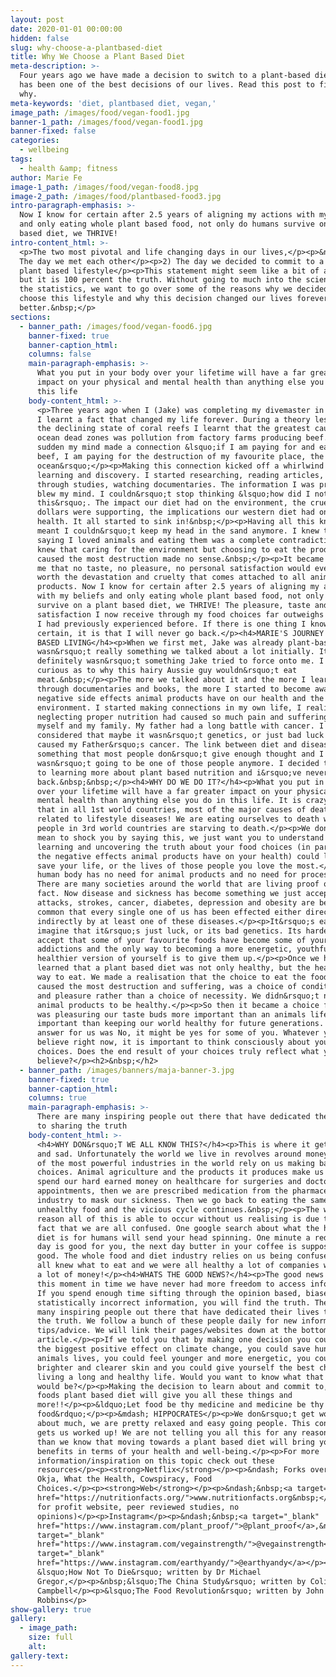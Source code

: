 ```yaml
---
layout: post
date: 2020-01-01 00:00:00
hidden: false
slug: why-choose-a-plantbased-diet
title: Why We Choose a Plant Based Diet
meta-description: >-
  Four years ago we have made a decision to switch to a plant-based diet and it
  has been one of the best decisions of our lives. Read this post to find out
  why.
meta-keywords: 'diet, plantbased diet, vegan,'
image_path: /images/food/vegan-food1.jpg
banner-1_path: /images/food/vegan-food1.jpg
banner-fixed: false
categories:
  - wellbeing
tags:
  - health &amp; fitness
author: Marie Fe
image-1_path: /images/food/vegan-food8.jpg
image-2_path: /images/food/plantbased-food3.jpg
intro-paragraph-emphasis: >-
  Now I know for certain after 2.5 years of aligning my actions with my beliefs
  and only eating whole plant based food, not only do humans survive on a plant
  based diet, we THRIVE!
intro-content_html: >-
  <p>The two most pivotal and life changing days in our lives,</p><p>&nbsp;1)
  The day we met each other</p><p>2) The day we decided to commit to a whole
  plant based lifestyle</p><p>This statement might seem like a bit of a stretch
  but it is 100 percent the truth. Without going to much into the science and
  the statistics, we want to go over some of the reasons why we decided to
  choose this lifestyle and why this decision changed our lives forever for the
  better.&nbsp;</p>
sections:
  - banner_path: /images/food/vegan-food6.jpg
    banner-fixed: true
    banner-caption_html:
    columns: false
    main-paragraph-emphasis: >-
      What you put in your body over your lifetime will have a far greater
      impact on your physical and mental health than anything else you do in
      this life
    body-content_html: >-
      <p>Three years ago when I (Jake) was completing my divemaster in Honduras
      I learnt a fact that changed my life forever. During a theory lesson about
      the declining state of coral reefs I learnt that the greatest cause of
      ocean dead zones was pollution from factory farms producing beef. All of a
      sudden my mind made a connection &lsquo;if I am paying for and eating
      beef, I am paying for the destruction of my favourite place, the
      ocean&rsquo;</p><p>Making this connection kicked off a whirlwind of
      learning and discovery. I started researching, reading articles, scouring
      through studies, watching documentaries. The information I was processing
      blew my mind. I couldn&rsquo;t stop thinking &lsquo;how did I not know
      this&rsquo;. The impact our diet had on the environment, the cruelty our
      dollars were supporting, the implications our western diet had on our
      health. It all started to sink in!&nbsp;</p><p>Having all this knowledge
      meant I couldn&rsquo;t keep my head in the sand anymore. I knew that
      saying I loved animals and eating them was a complete contradiction. I
      knew that caring for the environment but choosing to eat the products that
      caused the most destruction made no sense.&nbsp;</p><p>It became clear to
      me that no taste, no pleasure, no personal satisfaction would ever be
      worth the devastation and cruelty that comes attached to all animal
      products. Now I know for certain after 2.5 years of aligning my actions
      with my beliefs and only eating whole plant based food, not only do humans
      survive on a plant based diet, we THRIVE! The pleasure, taste and personal
      satisfaction I now receive through my food choices far outweighs anything
      I had previously experienced before. If there is one thing I know for
      certain, it is that I will never go back.</p><h4>MARIE'S JOURNEY TO PLANT
      BASED LIVING</h4><p>When we first met, Jake was already plant-based. It
      wasn&rsquo;t really something we talked about a lot initially. It
      definitely wasn&rsquo;t something Jake tried to force onto me. I was
      curious as to why this hairy Aussie guy wouldn&rsquo;t eat
      meat.&nbsp;</p><p>The more we talked about it and the more I learnt
      through documentaries and books, the more I started to become aware of the
      negative side effects animal products have on our health and the
      environment. I started making connections in my own life, I realised that
      neglecting proper nutrition had caused so much pain and suffering for
      myself and my family. My father had a long battle with cancer. I never
      considered that maybe it wasn&rsquo;t genetics, or just bad luck that
      caused my Father&rsquo;s cancer. The link between diet and disease is
      something that most people don&rsquo;t give enough thought and I decided I
      wasn&rsquo;t going to be one of those people anymore. I decided to commit
      to learning more about plant based nutrition and i&rsquo;ve never looked
      back.&nbsp;&nbsp;</p><h4>WHY DO WE DO IT?</h4><p>What you put in your body
      over your lifetime will have a far greater impact on your physical and
      mental health than anything else you do in this life. It is crazy to think
      that in all 1st world countries, most of the major causes of death are
      related to lifestyle diseases! We are eating ourselves to death while
      people in 3rd world countries are starving to death.</p><p>We don&rsquo;t
      mean to shock you by saying this, we just want you to understand that
      learning and uncovering the truth about your food choices (in particular
      the negative effects animal products have on your health) could literally
      save your life, or the lives of those people you love the most.</p><p>The
      human body has no need for animal products and no need for processed food.
      There are many societies around the world that are living proof of this
      fact. Now disease and sickness has become something we just accept. Heart
      attacks, strokes, cancer, diabetes, depression and obesity are becoming so
      common that every single one of us has been effected either directly or
      indirectly by at least one of these diseases.</p><p>It&rsquo;s easier to
      imagine that it&rsquo;s just luck, or its bad genetics. Its harder to
      accept that some of your favourite foods have become some of your worst
      addictions and the only way to becoming a more energetic, youthful and
      healthier version of yourself is to give them up.</p><p>Once we had
      learned that a plant based diet was not only healthy, but the healthiest
      way to eat. We made a realisation that the choice to eat the food that
      caused the most destruction and suffering, was a choice of conditioning
      and pleasure rather than a choice of necessity. We didn&rsquo;t need
      animal products to be healthy.</p><p>So then it became a choice for us,
      was pleasuring our taste buds more important than an animals life or more
      important than keeping our world healthy for future generations. The
      answer for us was No, it might be yes for some of you. Whatever you
      believe right now, it is important to think consciously about your
      choices. Does the end result of your choices truly reflect what you
      believe?</p><h2>&nbsp;</h2>
  - banner_path: /images/banners/maja-banner-3.jpg
    banner-fixed: true
    banner-caption_html:
    columns: true
    main-paragraph-emphasis: >-
      There are many inspiring people out there that have dedicated their lives
      to sharing the truth
    body-content_html: >-
      <h4>WHY DON&rsquo;T WE ALL KNOW THIS?</h4><p>This is where it gets scary
      and sad. Unfortunately the world we live in revolves around money. Three
      of the most powerful industries in the world rely on us making bad food
      choices. Animal agriculture and the products it produces make us sick, we
      spend our hard earned money on healthcare for surgeries and doctors
      appointments, then we are prescribed medication from the pharmaceutical
      industry to mask our sickness. Then we go back to eating the same
      unhealthy food and the vicious cycle continues.&nbsp;</p><p>The whole
      reason all of this is able to occur without us realising is due to the
      fact that we are all confused. One google search about what the healthiest
      diet is for humans will send your head spinning. One minute a red wine a
      day is good for you, the next day butter in your coffee is supposed to be
      good. The whole food and diet industry relies on us being confused!! If we
      all knew what to eat and we were all healthy a lot of companies would lose
      a lot of money!</p><h4>WHATS THE GOOD NEWS?</h4><p>The good news is, at
      this moment in time we have never had more freedom to access information.
      If you spend enough time sifting through the opinion based, biased and
      statistically incorrect information, you will find the truth. There are
      many inspiring people out there that have dedicated their lives to sharing
      the truth. We follow a bunch of these people daily for new information and
      tips/advice. We will link their pages/websites down at the bottom of the
      article.</p><p>If we told you that by making one decision you could have
      the biggest positive effect on climate change, you could save hundreds of
      animals lives, you could feel younger and more energetic, you could have
      brighter and clearer skin and you could give yourself the best chance at
      living a long and healthy life. Would you want to know what that decision
      would be?</p><p>Making the decision to learn about and commit to, a whole
      foods plant based diet will give you all these things and
      more!!</p><p>&ldquo;Let food be thy medicine and medicine be thy
      food&rdquo;</p><p>&mdash; HIPPOCRATES</p><p>We don&rsquo;t get worked up
      about much, we are pretty relaxed and easy going people. This conversation
      gets us worked up! We are not telling you all this for any reason other
      than we know that moving towards a plant based diet will bring you only
      benefits in terms of your health and well-being.</p><p>For more
      information/inspiration on this topic check out these
      resources</p><p><strong>Netflix</strong></p><p>&ndash; Forks over Knives,
      Okja, What the Health, Cowspiracy, Food
      Choices.</p><p><strong>Web</strong></p><p>&ndash;&nbsp;<a target="_blank"
      href="https://nutritionfacts.org/">www.nutritionfacts.org&nbsp;</a>(non
      for profit website, peer reviewed studies, no
      opinions)</p><p>Instagram</p><p>&ndash;&nbsp;<a target="_blank"
      href="https://www.instagram.com/plant_proof/">@plant_proof</a>,&nbsp;<a
      target="_blank"
      href="https://www.instagram.com/vegainstrength/">@vegainstrength</a>,&nbsp;<a
      target="_blank"
      href="https://www.instagram.com/earthyandy/">@earthyandy</a></p><p><strong>Books</strong></p><p>&ndash;
      &lsquo;How Not To Die&rsquo; written by Dr Michael
      Gregor,</p><p>&nbsp;&lsquo;The China Study&rsquo; written by Colin T
      Campbell</p><p>&lsquo;The Food Revolution&rsquo; written by John
      Robbins</p>
show-gallery: true
gallery:
  - image_path:
    size: full
    alt:
gallery-text:
---
```

